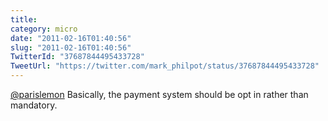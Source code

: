 ```yaml
---
title: 
category: micro
date: "2011-02-16T01:40:56"
slug: "2011-02-16T01:40:56"
TwitterId: "37687844495433728"
TweetUrl: "https://twitter.com/mark_philpot/status/37687844495433728"
---
```


[@parislemon](https://twitter.com/parislemon) Basically, the payment system
should be opt in rather than mandatory.

